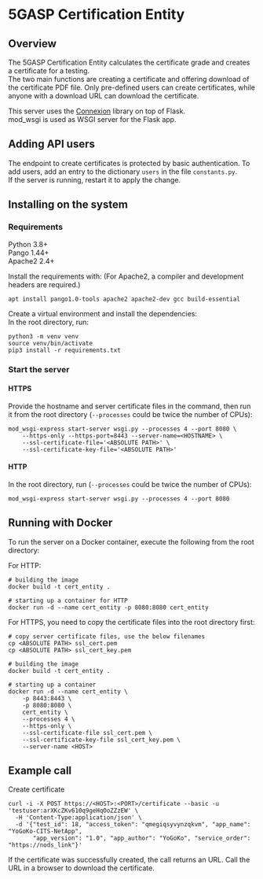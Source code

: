 # 5GASP Certification Entity

## Overview
The 5GASP Certification Entity calculates the certificate grade and creates a certificate for a testing.  
The two main functions are creating a certificate and offering download of the certificate PDF file. Only pre-defined
users can create certificates, while anyone with a download URL can download the certificate. 

This server uses the [Connexion](https://github.com/zalando/connexion) library on top of Flask.  
mod_wsgi is used as WSGI server for the Flask app.

## Adding API users

The endpoint to create certificates is protected by basic authentication. To add users, add an entry to the dictionary
`users` in the file `constants.py`.  
If the server is running, restart it to apply the change.

## Installing on the system

### Requirements
Python 3.8+  
Pango 1.44+  
Apache2 2.4+

Install the requirements with: (For Apache2, a compiler and development headers are required.)
```commandline
apt install pango1.0-tools apache2 apache2-dev gcc build-essential
```

Create a virtual environment and install the dependencies:  
In the root directory, run:
```commandline
python3 -m venv venv
source venv/bin/activate
pip3 install -r requirements.txt
```

### Start the server

#### HTTPS
Provide the hostname and server certificate files in the command, then run it from the root directory
(`--processes` could be twice the number of CPUs):
```commandline
mod_wsgi-express start-server wsgi.py --processes 4 --port 8080 \
    --https-only --https-port=8443 --server-name=<HOSTNAME> \
    --ssl-certificate-file='<ABSOLUTE PATH>' \
    --ssl-certificate-key-file='<ABSOLUTE PATH>'
```

#### HTTP
In the root directory, run (`--processes` could be twice the number of CPUs):
```commandline
mod_wsgi-express start-server wsgi.py --processes 4 --port 8080
```

## Running with Docker

To run the server on a Docker container, execute the following from the root directory:

For HTTP:
```commandline
# building the image
docker build -t cert_entity .

# starting up a container for HTTP
docker run -d --name cert_entity -p 8080:8080 cert_entity
```

For HTTPS, you need to copy the certificate files into the root directory first:
```commandline
# copy server certificate files, use the below filenames
cp <ABSOLUTE PATH> ssl_cert.pem
cp <ABSOLUTE PATH> ssl_cert_key.pem

# building the image
docker build -t cert_entity .

# starting up a container
docker run -d --name cert_entity \
    -p 8443:8443 \
    -p 8080:8080 \
    cert_entity \
    --processes 4 \
    --https-only \
    --ssl-certificate-file ssl_cert.pem \
    --ssl-certificate-key-file ssl_cert_key.pem \
    --server-name <HOST>
```

## Example call

Create certificate
```commandline
curl -i -X POST https://<HOST>:<PORT>/certificate --basic -u 'testuser:arXKcZKv610q9geHqOoZZzEW' \
  -H 'Content-Type:application/json' \
  -d '{"test_id": 18, "access_token": "qmegiqsyvynzqkvm", "app_name": "YoGoKo-CITS-NetApp", 
       "app_version": "1.0", "app_author": "YoGoKo", "service_order": "https://nods_link"}'
```
If the certificate was successfully created, the call returns an URL. Call the URL in a browser to download the
certificate.
